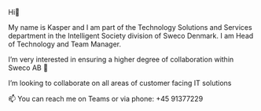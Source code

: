 Hi👋 

My name is Kasper and I am part of the Technology Solutions and Services department in the Intelligent Society division of Sweco Denmark. I am Head of Technology and Team Manager.

I’m very interested in ensuring a higher degree of collaboration within Sweco AB 👀

I’m looking to collaborate on all areas of customer facing IT solutions

📫 You can reach me on Teams or via phone: +45 91377229

<!---
sweco-dkkast/sweco-dkkast is a ✨ special ✨ repository because its `README.md` (this file) appears on your GitHub profile.
You can click the Preview link to take a look at your changes.
--->
